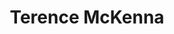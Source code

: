 ---
title: "Terence McKenna"
hashtag: "terence-mckenna"
born-on: 1946-11-16
died-on: 2000-04-03
tags:
  - American
  - Psychonaut
  - Writer
  - Human Being
  - dead at the moment
---